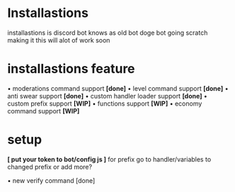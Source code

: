 # Installastions
installastions is discord bot knows as old bot doge bot going scratch making it
this will alot of work soon

# **installastions feature**
• moderations command support **[done]**
• level command support **[done]**
• anti swear support **[done]**
• custom handler loader support **[done]**
• custom prefix support **[WIP]**
•  functions support **[WIP]**
• economy command support **[WIP]**

# setup 
**[ put your token to bot/config
js ]**
for prefix go to handler/variables to changed prefix or add more?



• new verify command [done]
